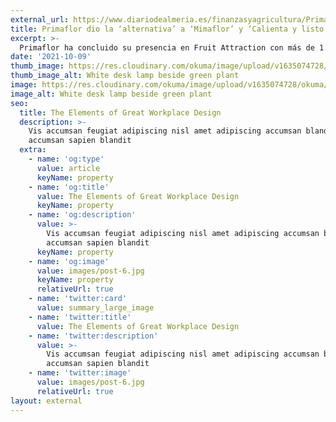 ```yaml
---
external_url: https://www.diariodealmeria.es/finanzasyagricultura/Primaflor-Mimaflor-Calienta-listo-Fruit-Attraction_0_1618040037.html
title: Primaflor dio la ‘alternativa’ a ‘Mimaflor’ y ‘Calienta y listo’ en Fruit Attraction 2021
excerpt: >-
  Primaflor ha concluido su presencia en Fruit Attraction con más de 1.500 personas que han visitado su stand.
date: '2021-10-09'
thumb_image: https://res.cloudinary.com/okuma/image/upload/v1635074728/okuma/projects/primaflor/Front_8__Comp_fcmxne.jpg
thumb_image_alt: White desk lamp beside green plant
image: https://res.cloudinary.com/okuma/image/upload/v1635074728/okuma/projects/primaflor/Front_8__Comp_fcmxne.jpg
image_alt: White desk lamp beside green plant
seo:
  title: The Elements of Great Workplace Design
  description: >-
    Vis accumsan feugiat adipiscing nisl amet adipiscing accumsan blandit
    accumsan sapien blandit
  extra:
    - name: 'og:type'
      value: article
      keyName: property
    - name: 'og:title'
      value: The Elements of Great Workplace Design
      keyName: property
    - name: 'og:description'
      value: >-
        Vis accumsan feugiat adipiscing nisl amet adipiscing accumsan blandit
        accumsan sapien blandit
      keyName: property
    - name: 'og:image'
      value: images/post-6.jpg
      keyName: property
      relativeUrl: true
    - name: 'twitter:card'
      value: summary_large_image
    - name: 'twitter:title'
      value: The Elements of Great Workplace Design
    - name: 'twitter:description'
      value: >-
        Vis accumsan feugiat adipiscing nisl amet adipiscing accumsan blandit
        accumsan sapien blandit
    - name: 'twitter:image'
      value: images/post-6.jpg
      relativeUrl: true
layout: external
---
```

